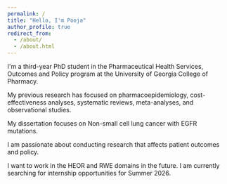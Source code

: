 ```yaml
---
permalink: /
title: "Hello, I'm Pooja"
author_profile: true
redirect_from: 
  - /about/
  - /about.html
---
```


I'm a third-year PhD student in the Pharmaceutical Health Services, Outcomes and Policy program at the University of Georgia College of Pharmacy. 

My previous research has focused on pharmacoepidemiology, cost-effectiveness analyses, systematic reviews, meta-analyses, and observational studies.

My dissertation focuses on Non-small cell lung cancer with EGFR mutations.

I am passionate about conducting research that affects patient outcomes and policy. 

I want to work in the HEOR and RWE domains in the future. I am currently searching for internship opportunities for Summer 2026.

